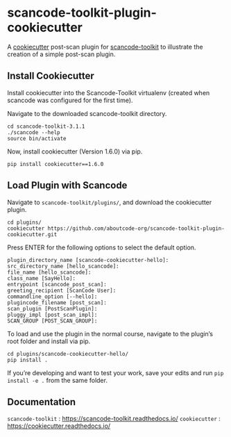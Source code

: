 # scancode-toolkit-plugin-cookiecutter

A [cookiecutter](https://github.com/cookiecutter/cookiecutter) post-scan plugin
for [scancode-toolkit](https://github.com/aboutcode-org/scancode-toolkit/) to
illustrate the creation of a simple post-scan plugin.

## Install Cookiecutter

Install cookiecutter into the Scancode-Toolkit virtualenv (created when scancode
was configured for the first time).

Navigate to the downloaded scancode-toolkit directory.

```
cd scancode-toolkit-3.1.1
./scancode --help
source bin/activate
```

Now, install cookiecutter (Version 1.6.0) via pip.

```
pip install cookiecutter==1.6.0
```

## Load Plugin with Scancode

Navigate to `scancode-toolkit/plugins/`, and download the cookiecutter plugin.

```
cd plugins/
cookiecutter https://github.com/aboutcode-org/scancode-toolkit-plugin-cookiecutter.git
```

Press ENTER for the following options to select the default option.

```
plugin_directory_name [scancode-cookiecutter-hello]:
src_directory_name [hello_scancode]:
file_name [hello_scancode]:
class_name [SayHello]:
entrypoint [scancode_post_scan]:
greeting_recipient [ScanCode User]:
commandline_option [--hello]:
plugincode_filename [post_scan]:
scan_plugin [PostScanPlugin]:
pluggy_impl [post_scan_impl]:
SCAN_GROUP [POST_SCAN_GROUP]:
```

To load and use the plugin in the normal course, navigate to the plugin’s root
folder and install via pip.

```
cd plugins/scancode-cookiecutter-hello/
pip install .
```

If you’re developing and want to test your work, save your edits and run
`pip install -e .` from the same folder.

## Documentation

`scancode-toolkit` : https://scancode-toolkit.readthedocs.io/ `cookiecutter` :
https://cookiecutter.readthedocs.io/
